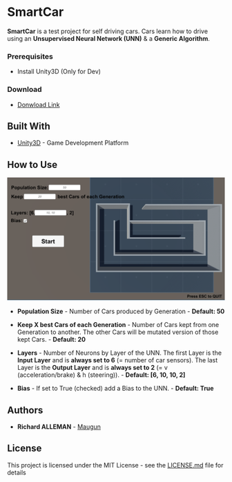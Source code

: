 # SmartCar

**SmartCar** is a test project for self driving cars. Cars learn how to drive using an **Unsupervised Neural Network (UNN)** & a **Generic Algorithm**.

### Prerequisites

* Install Unity3D (Only for Dev)

### Download

* [Donwload Link](https://github.com/Maugun/smartCar/releases)

## Built With

* [Unity3D](https://unity3d.com/) - Game Development Platform

## How to Use

![alt Config Screen](https://raw.githubusercontent.com/Maugun/smartCar/master/Samples/Config_Screen.PNG)

* **Population Size** - Number of Cars produced by Generation - **Default: 50**
* **Keep X best Cars of each Generation** - Number of Cars kept from one Generation to another. The other Cars will be mutated version of those kept Cars. - **Default: 20**

* **Layers** - Number of Neurons by Layer of the UNN. The first Layer is the **Input Layer** and is **always set to 6** (= number of car sensors). The last Layer is the **Output Layer** and is **always set to 2** (= v (acceleration/brake) & h (steering)). - **Default: [6, 10, 10, 2]**
* **Bias** - If set to True (checked) add a Bias to the UNN. - **Default: True**

## Authors

* **Richard ALLEMAN** - [Maugun](https://github.com/Maugun)

## License

This project is licensed under the MIT License - see the [LICENSE.md](LICENSE.md) file for details

